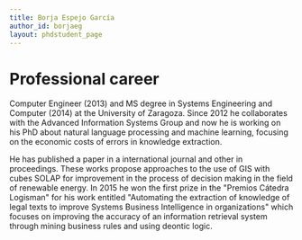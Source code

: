 ```yaml
---
title: Borja Espejo García
author_id: borjaeg
layout: phdstudent_page
---
```


# Professional career

Computer Engineer (2013) and MS degree in Systems Engineering and Computer (2014) at the University of Zaragoza. Since 2012 he collaborates with the Advanced Information Systems Group and now he is working on his PhD about natural language processing and machine learning, focusing on the economic costs of errors in knowledge extraction.

He has published a paper in a international journal and other in proceedings. These works propose approaches to the use of GIS with cubes SOLAP for improvement in the process of decision making in the field of renewable energy. In 2015 he won the first prize in the "Premios Cátedra Logisman" for his work entitled "Automating the extraction of knowledge of legal texts to improve Systems Business Intelligence in organizations" which focuses on improving the accuracy of an information retrieval system through mining business rules and using deontic logic.